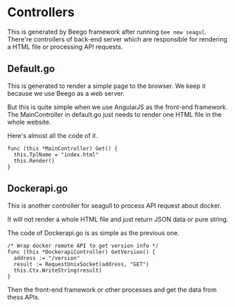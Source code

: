 
# Controllers

This is generated by Beego framework after running `bee new seagul`. There're controllers of back-end server which are responsible for rendering a HTML file or processing API requests.

## Default.go

This is generated to render a simple page to the browser. We keep it because we use Beego as a web server.

But this is quite simple when we use AngularJS as the front-end framework. The MainController in default.go just needs to render one HTML file in the whole website.

Here's almost all the code of it.

```
func (this *MainController) Get() {
  this.TplName = "index.html"
  this.Render()
}
```

## Dockerapi.go

This is another controller for seagull to process API request about docker.

It will not render a whole HTML file and just return JSON data or pure string.

The code of Dockerapi.go is as simple as the previous one.

```
/* Wrap docker remote API to get version info */
func (this *DockerapiController) GetVersion() {
  address := "/version"
  result := RequestUnixSocket(address, "GET")
  this.Ctx.WriteString(result)
}
```

Then the front-end framework or other processes and get the data from thess APIs.
